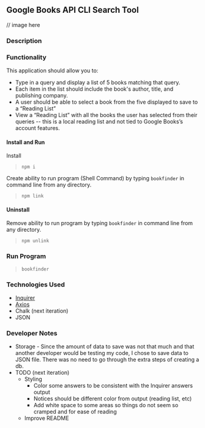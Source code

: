 ## Google Books API CLI Search Tool

// image here

### Description 

### Functionality

This application should allow you to:
- Type in a query and display a list of 5 books matching that query.
- Each item in the list should include the book's author, title, and publishing company.
- A user should be able to select a book from the five displayed to save to a “Reading List”
- View a “Reading List” with all the books the user has selected from their queries -- this is a local reading list and not tied to Google Books’s account features.


#### Install and Run

Install 
>`npm i`

Create ability to run program (Shell Command) by typing `bookfinder` in command line from any directory.

>`npm link`


#### Uninstall

Remove ability to run program by typing `bookfinder` in command line from any directory.
>`npm unlink`

### Run Program

>`bookfinder`

### Technologies Used

- [Inquirer](https://www.npmjs.com/package/inquirer)
- [Axios](https://www.npmjs.com/package/axios)
- Chalk (next iteration)
- JSON

### Developer Notes
- Storage - Since the amount of data to save was not that much and that another developer would be testing my code, I chose to save data to JSON file. There was no need to go through the extra steps of creating a db.
- TODO (next iteration)
  - Styling
    - Color some answers to be consistent with the Inquirer answers output
    - Notices should be different color from output (reading list, etc)
    - Add white space to some areas so things do not seem so cramped and for ease of reading
  - Improve README



